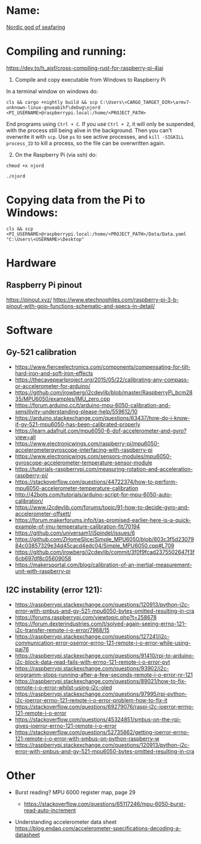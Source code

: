# Name:
[Nordic god of seafaring](https://en.wikipedia.org/wiki/Nj%C3%B6r%C3%B0r)

# Compiling and running:
https://dev.to/h_ajsf/cross-compiling-rust-for-raspberry-pi-4iai

1) Compile and copy executable from Windows to Raspberry Pi

In a terminal window on windows do:

`cls && cargo +nightly build && scp C:\Users\<CARGO_TARGET_DIR>\armv7-unknown-linux-gnueabihf\debug\njord <PI_USERNAME>@raspberrypi.local:/home/<PROJECT_PATH>` 

End programs using `Ctrl + C`. If you use `Ctrl + Z`, it will only be suspended, with the process still being alive in the background. Then you can't overwrite it with `scp`. Use `ps` to see active processes, and `kill -SIGKILL process_ID` to kill a process, so the file can be overwritten again. 

2) On the Raspberry Pi (via ssh) do: 

`chmod +x njord`

`./njord`

# Copying data from the Pi to Windows: 
`cls && scp <PI_USERNAME>@raspberrypi.local:/home/<PROJECT_PATH>/Data/Data.yaml "C:\Users\<USERNAME>\Desktop"`

# Hardware
## Raspberry Pi pinout
https://pinout.xyz/
https://www.etechnophiles.com/raspberry-pi-3-b-pinout-with-gpio-functions-schematic-and-specs-in-detail/

# Software
## Gy-521 calibration 

- https://www.fierceelectronics.com/components/compensating-for-tilt-hard-iron-and-soft-iron-effects
- https://thecavepearlproject.org/2015/05/22/calibrating-any-compass-or-accelerometer-for-arduino/
- https://github.com/jrowberg/i2cdevlib/blob/master/RaspberryPi_bcm2835/MPU6050/examples/IMU_zero.cpp
- https://forum.arduino.cc/t/arduino-mpu-6050-calibration-and-sensitivity-understanding-please-help/559612/10
- https://arduino.stackexchange.com/questions/63437/how-do-i-know-if-gy-521-mpu6050-has-been-calibrated-properly
- https://learn.adafruit.com/mpu6050-6-dof-accelerometer-and-gyro?view=all 
- https://www.electronicwings.com/raspberry-pi/mpu6050-accelerometergyroscope-interfacing-with-raspberry-pi
- https://www.electronicwings.com/sensors-modules/mpu6050-gyroscope-accelerometer-temperature-sensor-module
- https://tutorials-raspberrypi.com/measuring-rotation-and-acceleration-raspberry-pi/
- https://stackoverflow.com/questions/44722374/how-to-perform-mpu6050-accelerometer-temperature-calibration
- http://42bots.com/tutorials/arduino-script-for-mpu-6050-auto-calibration/
- https://www.i2cdevlib.com/forums/topic/91-how-to-decide-gyro-and-accelerometer-offsett/
- https://forum.makerforums.info/t/as-promised-earlier-here-is-a-quick-example-of-imu-temperature-calibration-fit/70194
- https://github.com/universam1/iSpindel/issues/6 
- https://github.com/ZHomeSlice/Simple_MPU6050/blob/803c3f5d2307984c03857329e34d45cacd4edc04/Simple_MPU6050.cpp#L709 
- https://github.com/jrowberg/i2cdevlib/commit/3f0f9fcad2375502647f3f6cb697df8c05609058
- https://makersportal.com/blog/calibration-of-an-inertial-measurement-unit-with-raspberry-pi 


## I2C instability (error 121):
- https://raspberrypi.stackexchange.com/questions/120913/python-i2c-error-with-smbus-and-gy-521-mpu6050-bytes-omitted-resulting-in-cra
- https://forums.raspberrypi.com/viewtopic.php?t=258678
- https://forum.dexterindustries.com/t/solved-again-seeing-errno-121-i2c-transfer-remote-i-o-error/7968/15
- https://raspberrypi.stackexchange.com/questions/127241/i2c-communication-error-oserror-errno-121-remote-i-o-error-while-using-paj76
- https://raspberrypi.stackexchange.com/questions/91410/rpi-to-arduino-i2c-block-data-read-fails-with-errno-121-remote-i-o-error-pyt
- https://raspberrypi.stackexchange.com/questions/93902/i2c-programm-stops-running-after-a-few-seconds-remote-i-o-error-nr-121
- https://raspberrypi.stackexchange.com/questions/89021/how-to-fix-remote-i-o-error-whilst-using-i2c-oled
- https://raspberrypi.stackexchange.com/questions/97995/rpi-python-i2c-ioerror-errno-121-remote-i-o-error-problem-how-to-fix-it 
- https://stackoverflow.com/questions/69279076/raspi-i2c-ioerror-errno-121-remote-i-o-error
- https://stackoverflow.com/questions/45324851/smbus-on-the-rpi-gives-ioerror-errno-121-remote-i-o-error
- https://stackoverflow.com/questions/52735862/getting-ioerror-errno-121-remote-i-o-error-with-smbus-on-python-raspberry-w 
- https://raspberrypi.stackexchange.com/questions/120913/python-i2c-error-with-smbus-and-gy-521-mpu6050-bytes-omitted-resulting-in-cra

# Other
- Burst reading? MPU 6000 register map, page 29
  - https://stackoverflow.com/questions/65117246/mpu-6050-burst-read-auto-increment

- Understanding accelerometer data sheet https://blog.endaq.com/accelerometer-specifications-decoding-a-datasheet